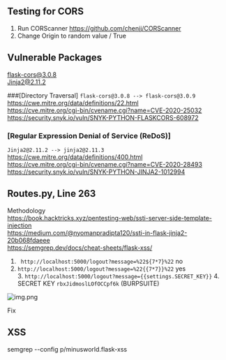 <!--- 
python3 -m flask run
pip3 --no-cache-dir install -r requirements.txt
python3 wip/app.py

sudo rm -rf ~/.venv/dle
rm -d -r "$(pip cache dir)"
rm -d -r "$(pip3 cache dir)"
python3 -m venv ~/.venv/wip
source ~/.venv/wip/bin/activate
pip3 --no-cache-dir install -r requirements.txt 
-->

## Testing for CORS
1. Run CORScanner https://github.com/chenjj/CORScanner
2. Change Origin to random value / True

## Vulnerable Packages
flask-cors@3.0.8 <br/>
Jinja2@2.11.2

###[Directory Traversal]
```flask-cors@3.0.8 --> flask-cors@3.0.9```  <br/>
https://cwe.mitre.org/data/definitions/22.html <br/>
https://cve.mitre.org/cgi-bin/cvename.cgi?name=CVE-2020-25032 <br/>
https://security.snyk.io/vuln/SNYK-PYTHON-FLASKCORS-608972 <br/>

### [Regular Expression Denial of Service (ReDoS)]
```Jinja2@2.11.2 --> jinja2@2.11.3```  <br/>
https://cwe.mitre.org/data/definitions/400.html <br/>
https://cve.mitre.org/cgi-bin/cvename.cgi?name=CVE-2020-28493 <br/>
https://security.snyk.io/vuln/SNYK-PYTHON-JINJA2-1012994 <br/>



## Routes.py, Line 263
Methodology </br>
https://book.hacktricks.xyz/pentesting-web/ssti-server-side-template-injection </br>
https://medium.com/@nyomanpradipta120/ssti-in-flask-jinja2-20b068fdaeee </br>
https://semgrep.dev/docs/cheat-sheets/flask-xss/ </br>

1. ``` http://localhost:5000/logout?message=%22${7*7}%22``` no <br/>
2. ``` http://localhost:5000/logout?message=%22{{7*7}}%22 ``` yes </br>
   3. ```http://localhost:5000/logout?message={{settings.SECRET_KEY}}```
    4.  SECRET KEY ```rbxJidmoslLOfOCCpf6k``` (BURPSUITE)
    
![img.png](img.png)

Fix 



## XSS
semgrep --config p/minusworld.flask-xss
